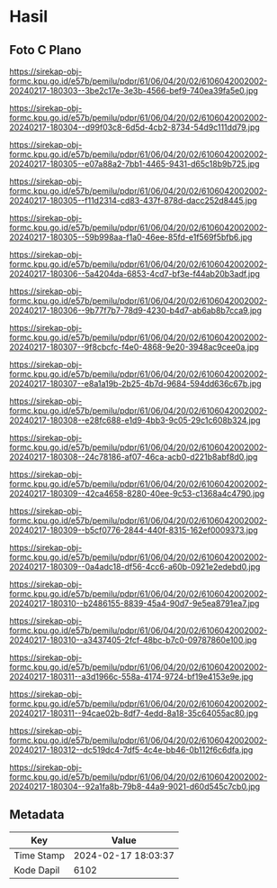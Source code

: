 # Hasil

## Foto C Plano

https://sirekap-obj-formc.kpu.go.id/e57b/pemilu/pdpr/61/06/04/20/02/6106042002002-20240217-180303--3be2c17e-3e3b-4566-bef9-740ea39fa5e0.jpg

https://sirekap-obj-formc.kpu.go.id/e57b/pemilu/pdpr/61/06/04/20/02/6106042002002-20240217-180304--d99f03c8-6d5d-4cb2-8734-54d9c111dd79.jpg

https://sirekap-obj-formc.kpu.go.id/e57b/pemilu/pdpr/61/06/04/20/02/6106042002002-20240217-180305--e07a88a2-7bb1-4465-9431-d65c18b9b725.jpg

https://sirekap-obj-formc.kpu.go.id/e57b/pemilu/pdpr/61/06/04/20/02/6106042002002-20240217-180305--f11d2314-cd83-437f-878d-dacc252d8445.jpg

https://sirekap-obj-formc.kpu.go.id/e57b/pemilu/pdpr/61/06/04/20/02/6106042002002-20240217-180305--59b998aa-f1a0-46ee-85fd-e1f569f5bfb6.jpg

https://sirekap-obj-formc.kpu.go.id/e57b/pemilu/pdpr/61/06/04/20/02/6106042002002-20240217-180306--5a4204da-6853-4cd7-bf3e-f44ab20b3adf.jpg

https://sirekap-obj-formc.kpu.go.id/e57b/pemilu/pdpr/61/06/04/20/02/6106042002002-20240217-180306--9b77f7b7-78d9-4230-b4d7-ab6ab8b7cca9.jpg

https://sirekap-obj-formc.kpu.go.id/e57b/pemilu/pdpr/61/06/04/20/02/6106042002002-20240217-180307--9f8cbcfc-f4e0-4868-9e20-3948ac9cee0a.jpg

https://sirekap-obj-formc.kpu.go.id/e57b/pemilu/pdpr/61/06/04/20/02/6106042002002-20240217-180307--e8a1a19b-2b25-4b7d-9684-594dd636c67b.jpg

https://sirekap-obj-formc.kpu.go.id/e57b/pemilu/pdpr/61/06/04/20/02/6106042002002-20240217-180308--e28fc688-e1d9-4bb3-9c05-29c1c608b324.jpg

https://sirekap-obj-formc.kpu.go.id/e57b/pemilu/pdpr/61/06/04/20/02/6106042002002-20240217-180308--24c78186-af07-46ca-acb0-d221b8abf8d0.jpg

https://sirekap-obj-formc.kpu.go.id/e57b/pemilu/pdpr/61/06/04/20/02/6106042002002-20240217-180309--42ca4658-8280-40ee-9c53-c1368a4c4790.jpg

https://sirekap-obj-formc.kpu.go.id/e57b/pemilu/pdpr/61/06/04/20/02/6106042002002-20240217-180309--b5cf0776-2844-440f-8315-162ef0009373.jpg

https://sirekap-obj-formc.kpu.go.id/e57b/pemilu/pdpr/61/06/04/20/02/6106042002002-20240217-180309--0a4adc18-df56-4cc6-a60b-0921e2edebd0.jpg

https://sirekap-obj-formc.kpu.go.id/e57b/pemilu/pdpr/61/06/04/20/02/6106042002002-20240217-180310--b2486155-8839-45a4-90d7-9e5ea8791ea7.jpg

https://sirekap-obj-formc.kpu.go.id/e57b/pemilu/pdpr/61/06/04/20/02/6106042002002-20240217-180310--a3437405-2fcf-48bc-b7c0-09787860e100.jpg

https://sirekap-obj-formc.kpu.go.id/e57b/pemilu/pdpr/61/06/04/20/02/6106042002002-20240217-180311--a3d1966c-558a-4174-9724-bf19e4153e9e.jpg

https://sirekap-obj-formc.kpu.go.id/e57b/pemilu/pdpr/61/06/04/20/02/6106042002002-20240217-180311--94cae02b-8df7-4edd-8a18-35c64055ac80.jpg

https://sirekap-obj-formc.kpu.go.id/e57b/pemilu/pdpr/61/06/04/20/02/6106042002002-20240217-180312--dc519dc4-7df5-4c4e-bb46-0b112f6c6dfa.jpg

https://sirekap-obj-formc.kpu.go.id/e57b/pemilu/pdpr/61/06/04/20/02/6106042002002-20240217-180304--92a1fa8b-79b8-44a9-9021-d60d545c7cb0.jpg


## Metadata

| Key        | Value               |
| ---------- | ------------------- |
| Time Stamp | 2024-02-17 18:03:37 |
| Kode Dapil | 6102                |



